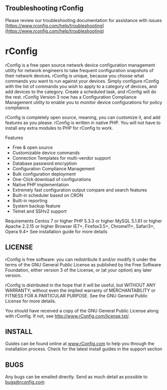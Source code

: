 ## Troubleshooting rConfig
Please review our troubleshooting documentation for assistance with issues [https://www.rconfig.com/help/troubleshooting](https://www.rconfig.com/help/troubleshooting)

# rConfig 

rConfig is a free open source network device configuration management utility for network engineers to take frequent configuration snapshots of their network devices. rConfig is unique, because you choose what commands you want to run against your devices. Simply configure rConfig with the list of commands you wish to apply to a category of devices, and add devices to the category. Create a scheduled task, and rConfig will do the rest. rConfig Version 3 now has a Configuration Compliance Management utility to enable you to monitor device configurations for policy compliance.

rConfig is completely open source, meaning, you can customize it, and add features as you please. rConfig is written in native PHP. You will not have to install any extra modules to PHP for rConfig to work.

Features
+ Free & open source
+ Customizable device commands
+ Connection Templates for multi-vendor support
+ Database password encryption
+ Configuration Compliance Management
+ Bulk configuration deployment
+ One-Click download of configurations
+ Native PHP implementation
+ Extremely fast configuration output compare and search features
+ Built-in scheduler based on CRON
+ Built-in reporting
+ System backup feature
+ Telnet and SSHv2 support

Requirements
Centos 7 or higher
PHP 5.3.3 or higher
MySQL 5.1.61 or higher
Apache 2.2.15 or higher
Browser IE7+, Firefox3.5+, Chrome11+, Safari3+, Opera 9.4+
See installation guide for more details

LICENSE
---

rConfig is free software: you can redistribute it and/or modify
it under the terms of the GNU General Public License as published by
the Free Software Foundation, either version 3 of the License, or
(at your option) any later version.

rConfig is distributed in the hope that it will be useful,
but WITHOUT ANY WARRANTY; without even the implied warranty of
MERCHANTABILITY or FITNESS FOR A PARTICULAR PURPOSE.  See the
GNU General Public License for more details.

You should have received a copy of the GNU General Public License
along with rConfig.  If not, see <http://www.rConfig.com/license.txt/>.

INSTALL
---
Guides can be found online at www.rConfig.com to help you through the installation
process. Check for the latest install guides in the support section

BUGS
---
Any bugs can be emailed directly. Send as much detail as possible to 
bugs@rconfig.com
